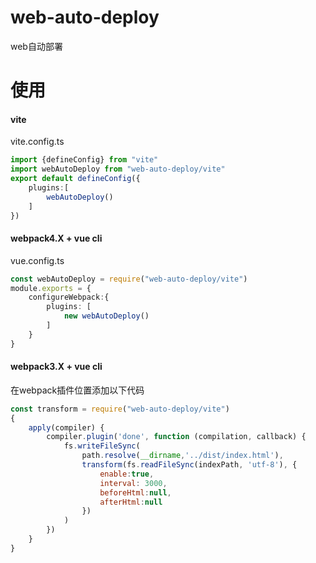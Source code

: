 # web-auto-deploy
web自动部署

# 使用

#### vite

vite.config.ts

```typescript
import {defineConfig} from "vite"
import webAutoDeploy from "web-auto-deploy/vite"
export default defineConfig({
    plugins:[
        webAutoDeploy()
    ]
})
```

#### webpack4.X + vue cli

vue.config.ts

```typescript
const webAutoDeploy = require("web-auto-deploy/vite")
module.exports = {
    configureWebpack:{
        plugins: [
            new webAutoDeploy()
        ]
    }
}
```

#### webpack3.X + vue cli

在webpack插件位置添加以下代码

```javascript
const transform = require("web-auto-deploy/vite")
{
    apply(compiler) {
        compiler.plugin('done', function (compilation, callback) {
            fs.writeFileSync(
                path.resolve(__dirname,'../dist/index.html'), 
                transform(fs.readFileSync(indexPath, 'utf-8'), {
                    enable:true,
                    interval: 3000,
                    beforeHtml:null,
                    afterHtml:null
                })
            )
        })
    }
}
```
